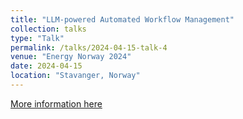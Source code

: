 ```yaml
---
title: "LLM-powered Automated Workflow Management"
collection: talks
type: "Talk"
permalink: /talks/2024-04-15-talk-4
venue: "Energy Norway 2024"
date: 2024-04-15
location: "Stavanger, Norway"
---
```


[More information here](/files/EnergyNorway2024_JUNGWON_SEO.pdf)

